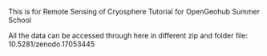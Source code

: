 This is for Remote Sensing of Cryosphere Tutorial for OpenGeohub Summer School

All the data can be accessed through here in different zip and folder file: 10.5281/zenodo.17053445
